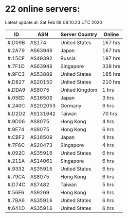 # 22 online servers:

Latest update at: Sat Feb 08 08:10:23 UTC 2020

| ID | ASN | Server Country | Online |
| -- | --- | -------------- | ------ |
| #.D09B | AS174 | United States | 167 hrs |
| #.2A79 | AS63949 | Japan | 167 hrs |
| #.15CF | AS49392 | Russia | 197 hrs |
| #.7F1D | AS63949 | Singapore | 338 hrs |
| #.9FC3 | AS53889 | United States | 185 hrs |
| #.D827 | AS20150 | United States | 210 hrs |
| #.DDA9 | AS8075 | United Kingdom | 1 hrs |
| #.05ED | AS16509 | Japan | 3 hrs |
| #.240C | AS202053 | Germany | 6 hrs |
| #.D2D2 | AS131642 | Taiwan | 70 hrs |
| #.9D06 | AS8075 | Hong Kong | 4 hrs |
| #.9E74 | AS8075 | Hong Kong | 6 hrs |
| #.CBF2 | AS16509 | Japan | 4 hrs |
| #.7F6C | AS20473 | Singapore | 4 hrs |
| #.092C | AS35916 | United States | 6 hrs |
| #.211A | AS14061 | Singapore | 6 hrs |
| #.9332 | AS35916 | United States | 6 hrs |
| #.79CA | AS8075 | Hong Kong | 6 hrs |
| #.D74C | AS7482 | Taiwan | 5 hrs |
| #.56E6 | AS9269 | Hong Kong | 6 hrs |
| #.7BA6 | AS35916 | United States | 6 hrs |
| #.641D | AS35916 | United States | 6 hrs |

